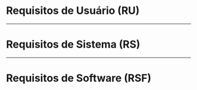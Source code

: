 # Requisitos de Usuário (RU)

---

# Requisitos de Sistema (RS)

---

# Requisitos de Software (RSF)
